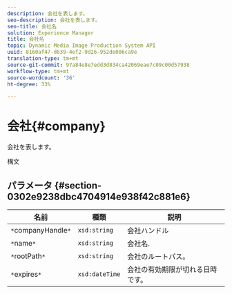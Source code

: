 ```yaml
---
description: 会社を表します。
seo-description: 会社を表します。
seo-title: 会社名
solution: Experience Manager
title: 会社名
topic: Dynamic Media Image Production System API
uuid: 8160af47-d639-4ef2-9d26-952de006ca9e
translation-type: tm+mt
source-git-commit: 97a84e8e7edd3d834ca42069eae7c09c00d57938
workflow-type: tm+mt
source-wordcount: '36'
ht-degree: 33%

---
```



# 会社{#company}

会社を表します。

構文

## パラメータ {#section-0302e9238dbc4704914e938f42c881e6}

| 名前 | 種類 | 説明 |
|---|---|---|
| `*`companyHandle`*` | `xsd:string` | 会社ハンドル |
| `*`name`*` | `xsd:string` | 会社名. |
| `*`rootPath`*` | `xsd:string` | 会社のルートパス。 |
| `*`expires`*` | `xsd:dateTime` | 会社の有効期限が切れる日時です。 |

